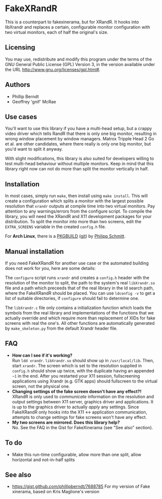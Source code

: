 FakeXRandR
==========

This is a counterpart to fakexinerama, but for XRandR. It hooks into libXrandr
and replaces a certain, configurable monitor configuration with two virtual
monitors, each of half the original's size.

Licensing
---------

You may use, redistribute and modify this program under the terms of the GNU
General Public License (GPL) Version 3, in the version available under the URL
http://www.gnu.org/licenses/gpl.html#.

Authors
-------

* Phillip Berndt
* Geoffrey 'gnif' McRae

Use cases
---------

You'll want to use this library if you have a multi-head setup, but a crappy
video driver which tells RandR that there is only one big monitor, resulting in
wrong window placement by window managers. Matrox Tripple Head 2 Go et al. are
other candidates, where there really is only one big monitor, but you'd want to
split it anyway.

With slight modifications, this library is also suited for developers willing to
test multi-head behaviour without multiple monitors. Keep in mind that this library
right now can not do more than split the monitor vertically in half.

Installation
------------

In most cases, simply run `make`, then install using `make install`. This will
create a configuration which splits a monitor with the largest possible
resolution that `xrandr` outputs at compile time into two virtual monitors. Pay
attention to any warnings/errors from the configure script. To compile the
library, you will need the XRandR and X11 development packages for your
distribution. To split the monitor into more than two screens, edit the `EXTRA_SCREENS`
variable in the created `config.h` file.

For **Arch Linux**, there is a [PKGBUILD](https://aur.archlinux.org/packages/fakexrandr-git/)
([git](https://github.com/pschmitt/aur-fakexrandr-git)) by
[Philipp Schmitt](https://github.com/pschmitt).

Manual installation
-------------------

If you need FakeXRandR for another use case or the automated building does not
work for you, here are some details:

The `configure` script runs `xrandr` and creates a `config.h` header with the
resolution of the monitor to split, the path to the system's real `libXrandr.so`
file and a path which preceeds that of the real library in the ld search path,
where the FakeXRandR should be placed. You can use `ldconfig -v` to get a list
of suitable directories, if `configure` should fail to determine one.

The `libXrandr.c` file only contains a initialization function which loads the
symbols from the real library and implementations of the functions that we
actually override and which require more than replacement of XIDs for fake
screens with real the one's. All other functions are automatically generated
by `make_skeleton.py` from the default Xrandr header file.

FAQ
---

* **How can I see if it's working?**<br/>
  Run `ldd xrandr`. `libXrandr.so` should show up in `/usr/local/lib`. Then,
  start `xrandr`. The screen which is set to the resolution supplied in
  `config.h` should show up twice, with the duplicate having an appended `~1`
  in the end. After you restarted your X11 session, fullscreening applications
  using Xrandr (e.g. GTK apps) should fullscreen to the virtual screen, not the
  physical one.
* **Changing settings of the fake screen doesn't have any effect?!**<br/>
  XRandR is only used to *communicate* information on the resolution and output
  settings between X11 server, graphics driver and applications. It is up to
  the graphics driver to actually *apply* any settings. Since FakeXRandR
  only hooks into the X11 ↔ application communication, attempts to change
  settings for fake screens won't have any effect.
* **My two screens are mirrored. Does this library help?**<br/>
  No. See the FAQ in the Gist for FakeXinerama (see "See also" section).

To do
-----

* Make this run-time configurable, allow more than one split, allow horizontal and not-in-half splits

See also
--------

 * https://gist.github.com/phillipberndt/7688785
   For my version of Fake xinerama, based on Kris Maglione's version
